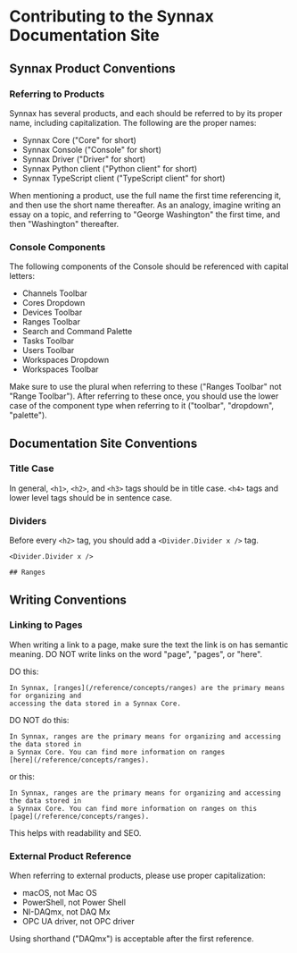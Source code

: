 # Contributing to the Synnax Documentation Site

## Synnax Product Conventions

### Referring to Products

Synnax has several products, and each should be referred to by its proper name,
including capitalization. The following are the proper names:

- Synnax Core ("Core" for short)
- Synnax Console ("Console" for short)
- Synnax Driver ("Driver" for short)
- Synnax Python client ("Python client" for short)
- Synnax TypeScript client ("TypeScript client" for short)

When mentioning a product, use the full name the first time referencing it, and then use
the short name thereafter. As an analogy, imagine writing an essay on a topic, and
referring to "George Washington" the first time, and then "Washington" thereafter.

### Console Components

The following components of the Console should be referenced with capital letters:

- Channels Toolbar
- Cores Dropdown
- Devices Toolbar
- Ranges Toolbar
- Search and Command Palette
- Tasks Toolbar
- Users Toolbar
- Workspaces Dropdown
- Workspaces Toolbar

Make sure to use the plural when referring to these ("Ranges Toolbar" not "Range
Toolbar"). After referring to these once, you should use the lower case of the component
type when referring to it ("toolbar", "dropdown", "palette").

## Documentation Site Conventions

### Title Case

In general, `<h1>`, `<h2>`, and `<h3>` tags should be in title case. `<h4>` tags and
lower level tags should be in sentence case.

### Dividers

Before every `<h2>` tag, you should add a `<Divider.Divider x />` tag.

```mdx
<Divider.Divider x />

## Ranges
```

## Writing Conventions

### Linking to Pages

When writing a link to a page, make sure the text the link is on has semantic meaning.
DO NOT write links on the word "page", "pages", or "here".

DO this:

```mdx
In Synnax, [ranges](/reference/concepts/ranges) are the primary means for organizing and
accessing the data stored in a Synnax Core.
```

DO NOT do this:

```mdx
In Synnax, ranges are the primary means for organizing and accessing the data stored in
a Synnax Core. You can find more information on ranges
[here](/reference/concepts/ranges).
```

or this:

```mdx
In Synnax, ranges are the primary means for organizing and accessing the data stored in
a Synnax Core. You can find more information on ranges on this
[page](/reference/concepts/ranges).
```

This helps with readability and SEO.

### External Product Reference

When referring to external products, please use proper capitalization:

- macOS, not Mac OS
- PowerShell, not Power Shell
- NI-DAQmx, not DAQ Mx
- OPC UA driver, not OPC driver

Using shorthand ("DAQmx") is acceptable after the first reference.
